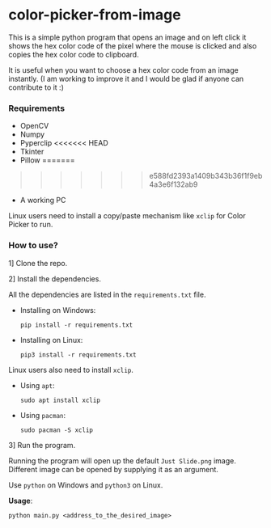 # color-picker-from-image
This is a simple python program that opens an image and on left click it shows the hex color code of the pixel where the mouse is clicked and also copies the hex color code to clipboard.

It is useful when you want to choose a hex color code from an image instantly. 
(I am working to improve it and I would be glad if anyone can contribute to it :)

### Requirements 

* OpenCV
* Numpy
* Pyperclip
<<<<<<< HEAD
* Tkinter
* Pillow
=======
>>>>>>> e588fd2393a1409b343b36f1f9eb4a3e6f132ab9
* A working PC


Linux users need to install a copy/paste mechanism like ``xclip`` for Color Picker to run.

### How to use?

1] Clone the repo.

2] Install the dependencies.

All the dependencies are listed in the ``requirements.txt`` file.

* Installing on Windows:

  ```pip install -r requirements.txt```


* Installing on Linux:

  ```pip3 install -r requirements.txt```


Linux users also need to install ``xclip``.


* Using ``apt``:

  ```sudo apt install xclip```


* Using ``pacman``:

  ```sudo pacman -S xclip```

3] Run the program.

Running the program will open up the default ``Just Slide.png`` image. Different image can be opened by supplying it as an argument.

Use ``python`` on Windows and ``python3`` on Linux.

**Usage**:

```python main.py <address_to_the_desired_image>```
